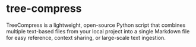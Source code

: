 # tree-compress
TreeCompress is a lightweight, open-source Python script that combines multiple text-based files from your local project into a single Markdown file for easy reference, context sharing, or large-scale text ingestion.
